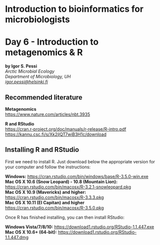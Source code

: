 <h1 id="introduction-to-bioinformatics-for-microbiologists">Introduction to bioinformatics for microbiologists</h1>
<h1 id="day-6---introduction-to-metagenomics--r">Day 6 - Introduction to metagenomics &amp; R</h1>
<p><strong>by Igor S. Pessi</strong><br>
<em>Arctic Microbial Ecology<br>
Department of Microbiology, UH<br>
<a href="mailto:igor.pessi@helsinki.fi">igor.pessi@helsinki.fi</a></em></p>
<h2 id="recommended-literature">Recommended literature</h2>
<p><strong>Metagenomics</strong><br>
<a href="https://www.nature.com/articles/nbt.3935">https://www.nature.com/articles/nbt.3935</a></p>
<p><strong>R and RStudio</strong><br>
<a href="https://cran.r-project.org/doc/manuals/r-release/R-intro.pdf">https://cran.r-project.org/doc/manuals/r-release/R-intro.pdf</a><br>
<a href="https://kannu.csc.fi/s/Xk2jIQT7wiB3H1c/download">https://kannu.csc.fi/s/Xk2jIQT7wiB3H1c/download</a></p>
<h2 id="installing-r-and-rstudio">Installing R and RStudio</h2>
<p>First we need to install R. Just download below the appropriate version for your computer and follow the instructions:</p>
<p><strong>Windows:</strong> <a href="https://cran.rstudio.com/bin/windows/base/R-3.5.0-win.exe">https://cran.rstudio.com/bin/windows/base/R-3.5.0-win.exe</a><br>
<strong>Mac OS X 10.6 (Snow Leopard) - 10.8 (Mountain Lion):</strong> <a href="https://cran.rstudio.com/bin/macosx/R-3.2.1-snowleopard.pkg">https://cran.rstudio.com/bin/macosx/R-3.2.1-snowleopard.pkg</a><br>
<strong>Mac OS X 10.9 (Mavericks) and higher:</strong> <a href="https://cran.rstudio.com/bin/macosx/R-3.3.3.pkg">https://cran.rstudio.com/bin/macosx/R-3.3.3.pkg</a><br>
<strong>Mac OS X 10.11 (El Capitan) and higher</strong> <a href="https://cran.rstudio.com/bin/macosx/R-3.5.0.pkg">https://cran.rstudio.com/bin/macosx/R-3.5.0.pkg</a></p>
<p>Once R has finished installing, you can then install RStudio:</p>
<p><strong>Windows Vista/7/8/10:</strong> <a href="https://download1.rstudio.org/RStudio-1.1.447.exe">https://download1.rstudio.org/RStudio-1.1.447.exe</a><br>
<strong>Mac OS X 10.6+ (64-bit):</strong> <a href="https://download1.rstudio.org/RStudio-1.1.447.dmg">https://download1.rstudio.org/RStudio-1.1.447.dmg</a></p>

